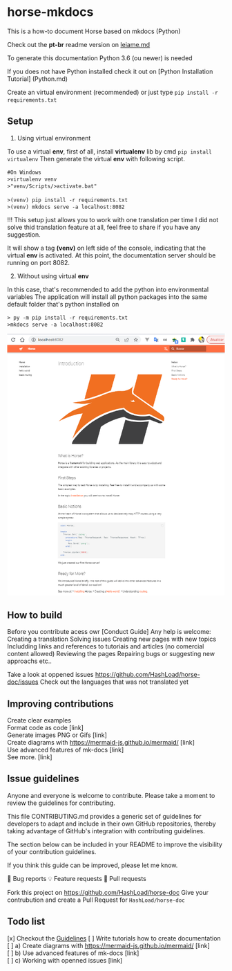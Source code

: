 # horse-mkdocs

This is a how-to document Horse based on mkdocs (Python)

Check out the **pt-br** readme version on [leiame.md](LEIAME.md)

To generate this documentation Python 3.6 (ou newer) is needed

If you does not have Python installed check it out on [Python Installation Tutorial] (Python.md)

Create an virtual environment (recommended) or just type `pip install -r requirements.txt`

## Setup

1. Using virtual environment

To use a virtual **env**, first of all, install **virtualenv** lib by cmd `pip install virtualenv`
Then generate the virtual **env** with following script.

```shell
#On Windows
>virtualenv venv
>"venv/Scripts/>activate.bat"

>(venv) pip install -r requirements.txt
>(venv) mkdocs serve -a localhost:8082
```

!!! This setup just allows you to work with one translation per time
I did not solve thid translation feature at all, feel free to share if you have any suggestion.

It will show a tag **(venv)** on left side of the console, indicating that the virtual **env** is activated.
At this point, the documentation server should be running on port 8082.

2. Without using virtual **env**

In this case, that's recommended to add the python into environmental variables
The application will install all python packages into the same default folder that's python installed on

```shell
> py -m pip install -r requirements.txt
>mkdocs serve -a localhost:8082
```

![](Screen.PNG)

## How to build

Before you contribute acess owr [Conduct Guide]
Any help is welcome:
Creating a translation
Solving issues
Creating new pages with new topics
Includding links and references to tutoriais and articles (no comercial content allowed)
Reviewing the pages
Repairing bugs or suggesting new approachs
etc..

Take a look at oppened issues https://github.com/HashLoad/horse-doc/issues
Check out the languages that was not translated yet

## Improving contributions

Create clear examples  
Format code as code [link]  
Generate images PNG or Gifs [link]  
Create diagrams with https://mermaid-js.github.io/mermaid/ [link]  
Use advanced features of mk-docs [link]  
See more. [link]

## Issue guidelines

Anyone and everyone is welcome to contribute. Please take a moment to review the guidelines for contributing.

This file CONTRIBUTING.md provides a generic set of guidelines for developers to adapt and include in their own GitHub repositories, thereby taking advantage of GitHub's integration with contributing guidelines.

The section below can be included in your README to improve the visibility of your contribution guidelines.

If you think this guide can be improved, please let me know.

🐞 Bug reports
💡 Feature requests
🚀 Pull requests

Fork this project on https://github.com/HashLoad/horse-doc
Give your contrubution and create a Pull Request for `HashLoad/horse-doc`

## Todo list

[x] Checkout the [Guidelines](https://github.com/samuelcolvin/pydantic/edit/master/docs/contributing.md) 
[ ] Write tutorials how to create documentation  
[ ] a) Create diagrams with https://mermaid-js.github.io/mermaid/ [link]  
[ ] b) Use advanced features of mk-docs [link]  
[ ] c) Working with openned issues [link]
